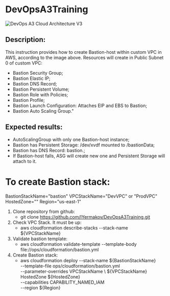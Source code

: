 # DevOpsA3Training
![DevOps A3 Cloud Architecture V3](https://user-images.githubusercontent.com/37980289/66839106-91055e80-ef6e-11e9-9b8a-6984fabf60fa.png)

## Description:
This instruction provides how to create Bastion-host within custom VPC in AWS, according to the image above.
Resources will create in Public Subnet 0 of custom VPC:
  - Bastion Security Group;
  - Bastion Elastic IP;
  - Bastion DNS Record;
  - Bastion Persistent Volume;
  - Bastion Role with Policies;
  - Bastion Profile;
  - Bastion Launch Configuration: Attaches EIP and EBS to Bastion;
  - Bastion Auto Scaling Group."

## Expected results:
  - AutoScalingGroup with only one Bastion-host instance;
  - Bastion has Persistent Storage: /dev/xvdf mounted to /bastionData;
  - Bastion has DNS Record: bastion.<HostedZone>;
  - If Bastion-host falls, ASG will create new one and Persistent Storage will attach to it.

# To create Bastion stack:

   BastionStackName="bastion"
   VPCStackName="DevVPC" or "ProdVPC"
   HostedZone="<HostedZone>"
   Region="us-east-1"

1. Clone repository from github:
   - git clone https://github.com/IYermakov/DevOpsA3Training.git
2. Check VPC Stack. It must be up:
   - aws cloudformation describe-stacks --stack-name ${VPCStackName}
3. Validate bastion template:
   - aws cloudformation validate-template --template-body \
     file://ops/cloudformation/bastion.yml
4. Create Bastion stack:
   - aws cloudformation deploy --stack-name ${BastionStackName} \
                               --template-file ops/cloudformation/bastion.yml \
                               --parameter-overrides VPCStackName \ 
                               ${VPCStackName} HostedZone ${HostedZone} \
                               --capabilities CAPABILITY_NAMED_IAM \
                               --region ${Region}
